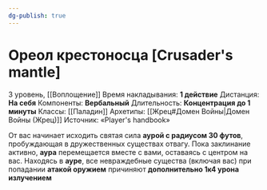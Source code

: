 ```yaml
---
dg-publish: true
---
```

# Ореол крестоносца [Crusader's mantle]
3 уровень, [[Воплощение]]
Время накладывания: **1 действие**
Дистанция: **На себя**
Компоненты: **Вербальный**
Длительность: **Концентрация до 1 минуты**
Классы: [[Паладин]]
Архетипы: [[Жрец#Домен Войны|Домен Войны (Жрец)]]
Источник: «Player's handbook»

От вас начинает исходить святая сила **аурой с радиусом 30 футов**, пробуждающая в дружественных существах отвагу. Пока заклинание активно, **аура** перемещается вместе с вами, оставаясь с центром на вас. Находясь в **ауре**, все невраждебные существа (включая вас) при попадании **атакой оружием** причиняют **дополнительно 1к4 урона излучением**